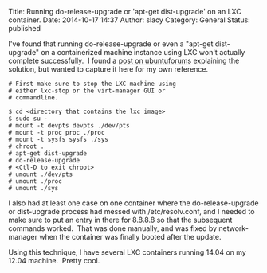 Title: Running do-release-upgrade or 'apt-get dist-upgrade' on an LXC container.
Date: 2014-10-17 14:37
Author: slacy
Category: General
Status: published

I've found that running do-release-upgrade or even a "apt-get
dist-upgrade" on a containerized machine instance using LXC won't
actually complete successfully.  I found a [post on
ubuntuforums](http://ubuntuforums.org/showthread.php?t=1863056)
explaining the solution, but wanted to capture it here for my own
reference.

    # First make sure to stop the LXC machine using
    # either lxc-stop or the virt-manager GUI or
    # commandline. 

    $ cd <directory that contains the lxc image> 
    $ sudo su - 
    # mount -t devpts devpts ./dev/pts 
    # mount -t proc proc ./proc 
    # mount -t sysfs sysfs ./sys
    # chroot .
    # apt-get dist-upgrade 
    # do-release-upgrade 
    # <Ctl-D to exit chroot> 
    # umount ./dev/pts
    # umount ./proc 
    # umount ./sys

I also had at least one case on one container where the
do-release-upgrade or dist-upgrade process had messed with
/etc/resolv.conf, and I needed to make sure to put an entry in there for
8.8.8.8 so that the subsequent commands worked.  That was done manually,
and was fixed by network-manager when the container was finally booted
after the update.

Using this technique, I have several LXC containers running 14.04 on my
12.04 machine.  Pretty cool.
